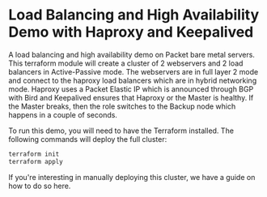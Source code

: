 # Load Balancing and High Availability Demo with Haproxy and Keepalived
A load balancing and high availability demo on Packet bare metal servers. This terraform module will create a cluster of 2 webservers and 2 load balancers in Active-Passive mode. The webservers are in full layer 2 mode and connect to the haproxy load balancers which are in hybrid networking mode. Haproxy uses a Packet Elastic IP which is announced through BGP with Bird and Keepalived ensures that Haproxy or the Master is healthy. If the Master breaks, then the role switches to the Backup node which happens in a couple of seconds.

To run this demo, you will need to have the Terraform installed. The following commands will deploy the full cluster:

```bash
terraform init
terraform apply
```

If you're interesting in manually deploying this cluster, we have a guide on how to do so here.

